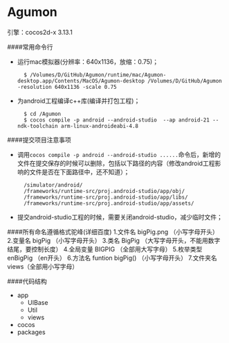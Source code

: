 # Agumon

引擎：cocos2d-x 3.13.1

####常用命令行
* 运行mac模拟器(分辨率：640x1136，放缩：0.75)；
		
		$ /Volumes/D/GitHub/Agumon/runtime/mac/Agumon-desktop.app/Contents/MacOS/Agumon-desktop /Volumes/D/GitHub/Agumon -resolution 640x1136 -scale 0.75

* 为android工程编译c++库(编译并打包工程)；
		
		$ cd /Agumon
		$ cocos compile -p android --android-studio  --ap android-21 --ndk-toolchain arm-linux-androideabi-4.8
				
####提交项目注意事项
* 调用`cocos compile -p android --android-studio ......`命令后，新增的文件在提交保存的时候可以删除，包括以下路径的内容（修改android工程影响的文件是否在下面路径中，还不知道）；

		/simulator/android/
		/frameworks/runtime-src/proj.android-studio/app/obj/
		/frameworks/runtime-src/proj.android-studio/app/libs/
		/frameworks/runtime-src/proj.android-studio/app/assets/
		
* 提交android-studio工程的时候，需要关闭android-studio，减少临时文件；

####所有命名遵循格式驼峰(详细百度)
	1.文件名  	bigPig.png （小写字母开头）
	2.变量名  	bigPig （小写字母开头）
	3.类名    	BigPig （大写字母开头，不能用数字结尾，要控制长度）
	4.全局变量  	BIGPIG （全部用大写字母）
	5.枚举类型  	enBigPig （en开头）
	6.方法名  	funtion bigPig() （小写字母开头）
	7.文件夹名	views（全部用小写字母）

####代码结构 
* app
	* UIBase
	* Util
	* views 
* cocos
* packages
